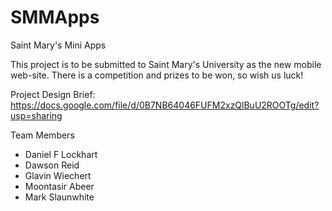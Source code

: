 SMMApps
==============
Saint Mary's Mini Apps

This project is to be submitted to Saint Mary's University as the new mobile web-site. There is a competition and prizes to be won, so wish us luck!

Project Design Brief: https://docs.google.com/file/d/0B7NB64046FUFM2xzQlBuU2ROOTg/edit?usp=sharing 

Team Members
- Daniel F Lockhart
- Dawson Reid
- Glavin Wiechert
- Moontasir Abeer
- Mark Slaunwhite
